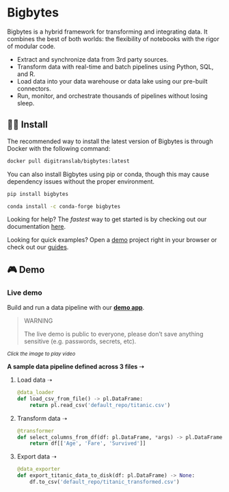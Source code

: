 <div align="left">
  <h1>Bigbytes</h1>
</div>



Bigbytes is a hybrid framework for transforming and integrating data. It combines the best of both worlds: the flexibility of notebooks with the rigor of modular code.

- Extract and synchronize data from 3rd party sources.
- Transform data with real-time and batch pipelines using Python, SQL, and R.
- Load data into your data warehouse or data lake using our pre-built connectors.
- Run, monitor, and orchestrate thousands of pipelines without losing sleep.


## 🏃‍♀️ Install

The recommended way to install the latest version of Bigbytes is through Docker with the following command:

```bash
docker pull digitranslab/bigbytes:latest
```

You can also install Bigbytes using pip or conda, though this may cause dependency issues without the proper environment.

```bash
pip install bigbytes
```
```bash
conda install -c conda-forge bigbytes
```

Looking for help? The _fastest_ way to get started is by checking out our documentation [here](https://docs.bigbytes.ai/getting-started/setup).

Looking for quick examples? Open a [demo](https://demo.bigbytes.ai/) project right in your browser or check out our [guides](https://docs.bigbytes.ai/guides/overview).

## 🎮 Demo

### Live demo

Build and run a data pipeline with our <b>[demo app](https://demo.bigbytes.ai/)</b>.

> WARNING
>
> The live demo is public to everyone, please don’t save anything sensitive (e.g. passwords, secrets, etc).

<sub><i>Click the image to play video</i></sub>


<b>A sample data pipeline defined across 3 files ➝</b>

1. Load data ➝
    ```python
    @data_loader
    def load_csv_from_file() -> pl.DataFrame:
        return pl.read_csv('default_repo/titanic.csv')
    ```
1. Transform data ➝
    ```python
    @transformer
    def select_columns_from_df(df: pl.DataFrame, *args) -> pl.DataFrame:
        return df[['Age', 'Fare', 'Survived']]
    ```
1. Export data ➝
    ```python
    @data_exporter
    def export_titanic_data_to_disk(df: pl.DataFrame) -> None:
        df.to_csv('default_repo/titanic_transformed.csv')
    ```


